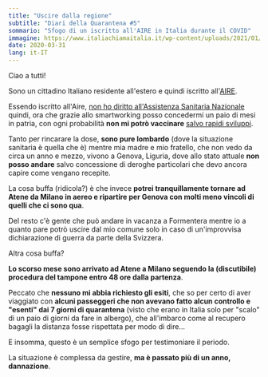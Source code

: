 ```yaml
---
title: "Uscire dalla regione"
subtitle: "Diari della Quarantena #5"
sommario: "Sfogo di un iscritto all'AIRE in Italia durante il COVID"
immagine: https://www.italiachiamaitalia.it/wp-content/uploads/2021/01/vaccino-covid.jpg
date: 2020-03-31
lang: it-IT
---
```


Ciao a tutti! 

Sono un cittadino Italiano residente all'estero e quindi iscritto all'[AIRE](https://www.esteri.it/mae/it/servizi/italiani-all-estero/aire_0.html).

Essendo iscritto all'Aire, [non ho diritto all'Assistenza Sanitaria Nazionale](http://www.salute.gov.it/portale/assistenzaSanitaria/dettaglioContenutiAssistenzaSanitaria.jsp?lingua=italiano&id=958&area=Assistenza%20sanitaria&menu=italiani) quindi, ora che grazie allo smartworking posso concedermi un paio di mesi in patria, con ogni probabilità **non mi potrò vaccinare** [salvo rapidi sviluppi](https://www.ilsole24ore.com/art/si-governo-vaccino-i-residenti-all-estero-rientrati-causa-covid-ADUKsoPB).

Tanto per rincarare la dose, **sono pure lombardo** (dove la situazione sanitaria è quella che è) mentre mia madre e mio fratello, che non vedo da circa un anno e mezzo, vivono a Genova, Liguria, dove allo stato attuale **non posso andare** salvo concessione di deroghe particolari che devo ancora capire come vengano recepite.

La cosa buffa (ridicola?) è che invece **potrei tranquillamente tornare ad Atene da Milano in aereo e ripartire per Genova con molti meno vincoli di quelli che ci sono qua**.

Del resto c'è gente che può andare in vacanza a Formentera mentre io a quanto pare potrò uscire dal mio comune solo in caso di un'improvvisa dichiarazione di guerra da parte della Svizzera. 

Altra cosa buffa?

**Lo scorso mese sono arrivato ad Atene a Milano seguendo la (discutibile) procedura del tampone entro 48 ore dalla partenza**.

Peccato che **nessuno mi abbia richiesto gli esiti**, che so per certo di aver viaggiato con **alcuni passeggeri che non avevano fatto alcun controllo e "esenti" dai 7 giorni di quarantena** (visto che erano in Italia solo per "scalo" di un paio di giorni da fare in albergo), che all'imbarco come al recupero bagagli la distanza fosse rispettata per modo di dire...

E insomma, questo è un semplice sfogo per testimoniare il periodo.

La situazione è complessa da gestire, **ma è passato più di un anno, dannazione**.

